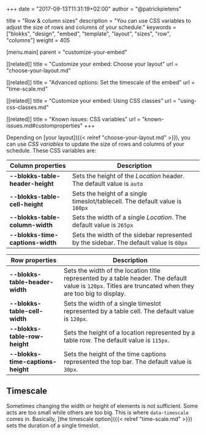 +++
date            = "2017-09-13T11:31:19+02:00"
author          = "@patrickpietens"

title           = "Row & column sizes"
description     = "You can use CSS variables to adjust the size of rows and columns of your schedule."
keywords        = ["blokks", "design", "embed", "template", "layout", "sizes", "row", "columns"]
weight          = 405

[menu.main]
parent          = "customize-your-embed"

[[related]]
title = "Customize your embed: Choose your layout"
url = "choose-your-layout.md"

[[related]]
title = "Advanced options: Set the timescale of the embed"
url = "time-scale.md"

[[related]]
title = "Customize your embed: Using CSS classes"
url = "using-css-classes.md"

[[related]]
title = "Known issues: CSS variables"
url = "known-issues.md#customproperties"
+++

Depending on [your layout]({{< relref "choose-your-layout.md" >}}), you can use *CSS variables* to update the size of rows and columns of your schedule. These CSS variables are:

| Column properties | Description |
|-------------------|-------------|
| **--blokks-table-header-height** | Sets the height of the *Location* header. The default value is `auto` |
| **--blokks-table-cell-height** | Sets the height of a single timeslot/tablecell. The default value is `100px` |
| **--blokks-table-column-width** | Sets the width of a single *Location*. The default value is `265px` |
| **--blokks-time-captions-width** | Sets the width of the sidebar represented by the sidebar. The default value is `60px`

| Row properties | Description |
|----------------|-------------|
| **--blokks-table-header-width** | Sets the width of the location title represented by a table header. The default value is `120px`. Titles are truncated when they are too big to display. |
| **--blokks-table-cell-width** | Sets the width of a single timeslot represented by a table cell. The default value is `120px`. |
| **--blokks-table-row-height** | Sets the height of a location represented by a table row. The default value is `115px`. |
| **--blokks-time-captions-height** | Sets the height of the time captions represented the top bar. The default value is `30px`. |

## Timescale
Sometimes changing the width or height of elements is not sufficient. Some acts are too small while others are too big. This is where `data-timescale` comes in. Basically, [the timescale option]({{< relref "time-scale.md" >}}) sets the duration of a single timeslot.